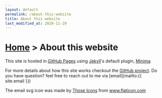 ```yaml
---
layout: default
permalink: /about-this-website
title: About this website
last_modified_at: 2020-11-29
---
```


<h1>
<a href="{% link _pages/index.md %}">Home</a>
>
About this website
</h1>

This site is hosted in [GitHub Pages](https://pages.github.com/) using [Jekyll](https://jekyllrb.com/)'s default plugin, [Minima](https://github.com/jekyll/minima)

For more details about how this site works checkout the [GitHub project](https://github.com/angelsenra/angelsenra.github.io). Do you have question? feel free to reach out to me via [email](mailto:{{ site.email }})

<div>The email svg icon was made by <a href="https://www.flaticon.com/authors/those-icons" title="Those Icons">Those Icons</a> from <a href="https://www.flaticon.com/" title="Flaticon">www.flaticon.com</a></div>
